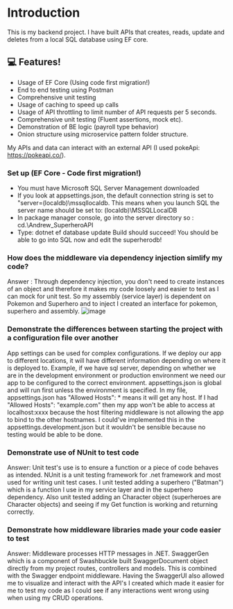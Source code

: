 # Introduction

This is my backend project. I have built APIs that creates, reads, update and deletes from a local SQL database using EF core.

## :computer: Features!
- Usage of EF Core (Using code first migration!)
- End to end testing using Postman
- Comprehensive unit testing
- Usage of caching to speed up calls 
- Usage of API throttling to limit number of API requests per 5 seconds.
- Comprehensive unit testing (Fluent assertions, mock etc).
- Demonstration of BE logic (payroll type behavior)
- Onion structure using microservice pattern folder structure.

My APIs and data can interact with an external API (I used pokeApi: https://pokeapi.co/).

### Set up (EF Core - Code first migration!)
- You must have Microsoft SQL Server Management downloaded
- If you look at appsettings.json, the default connection string is set to "server=(localdb)\\mssqllocaldb. This means when you launch SQL the server name should be set to:    (localdb)\MSSQLLocalDB
- In package manager console, go into the server directory so : cd.\Andrew_SuperheroAPI
- Type:  dotnet ef database update
Build should succeed! You should be able to go into SQL now and edit the superherodb!



### How does the middleware via dependency injection simlify my code?
Answer : Through dependency injection, you don't need to create instances of an object and therefore it makes my code loosely and easier to test as I can mock for unit test. So my assembly (service layer) is dependent on Pokemon and Superhero and to inject I created an interface for pokemon, superhero and assembly.
![image](https://user-images.githubusercontent.com/109708208/183777036-42eecabb-d498-423a-ae24-e78a3353a51e.png)

### Demonstrate the differences between starting the project with a configuration file over another
App settings can be used for complex configurations. If we deploy our app to different locations, it will have different information depending on where it is deployed to. Example, if we have sql server, depending on whether we are in the development environment or production environment we need our app to be configured to the correct environment. appsettings.json is global and will run first unless the environment is specified. 
In my file, appsettings.json has "Allowed Hosts": *  means it will get any host. If I had "Allowed Hosts": "example.com"    then my app won't be able to access at localhost:xxxx because the host filtering middleware is not allowing the app to bind to the other hostnames. I could've implemented this in the appsettings.development.json but it wouldn't be sensible because no testing would be able to be done. 


### Demonstrate use of NUnit to test code
Answer: Unit test's use is to ensure a function or a piece of code behaves as intended. NUnit is a unit testing framework for .net framework and most used for writing unit test cases. I unit tested adding a superhero ("Batman") which is a function I use in my service layer and in the superhero dependency. Also unit tested adding an Character object (superheroes are Character objects) and seeing if my Get function is working and returning correctly.


### Demonstrate how middleware libraries made your code easier to test
Answer: Middleware processes HTTP messages in .NET. SwaggerGen which is a component of Swashbuckle built SwaggerDocument object directly from my project routes, controllers and models. This is combined with the Swagger endpoint middleware. Having the SwaggerUI also allowed me to visualize and interact with the API's I created which made it easier for me to test my code as I could see if any interactions went wrong using when using my CRUD operations.


